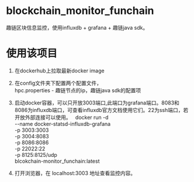 # blockchain_monitor_funchain
趣链区块信息监控，使用influxdb + grafana + 趣链java sdk。

# 使用该项目
1. 在dockerhub上拉取最新docker image  

2. 在config文件夹下配置两个配置文件，  
   hpc.properties - 趣链节点的ip，趣链java sdk的配置项  
   
3. 启动docker容器，可以只开放3003端口,此端口为grafana端口。8083和8086为influxdb端口，可查看influxdb官方文档使用它们。22为ssh端口，若开放外部连接可以使用。   
   docker run -d \
    --name docker-statsd-influxdb-grafana \
    -p 3003:3003 \
    -p 3004:8083 \
    -p 8086:8086 \
    -p 22022:22 \
    -p 8125:8125/udp \
    blcokchain-monitor_funchain:latest
    
4. 打开浏览器，在 localhost:3003 地址查看监控内容。   
